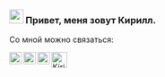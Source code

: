 
### <img src="https://camo.githubusercontent.com/e8e7b06ecf583bc040eb60e44eb5b8e0ecc5421320a92929ce21522dbc34c891/68747470733a2f2f6d656469612e67697068792e636f6d2f6d656469612f6876524a434c467a6361737252346961377a2f67697068792e676966" width="25" height="25"> Привет, меня зовут Кирилл.

Со мной можно связаться:

<a href="https://t.me/Kirill_Muhortov">
<img align="left" alt="Kirill_Muhortov | Telegram" width="22px" src="https://upload.wikimedia.org/wikipedia/commons/thumb/5/5c/Telegram_Messenger.png/768px-Telegram_Messenger.png" />
</a>
<a href="https://www.facebook.com/muchortovkirill/">
  <img align="left" alt="Kirill Muhortov | Facebook" width="22px" src="https://raw.githubusercontent.com/peterthehan/peterthehan/master/assets/facebook.svg" />
</a>
<a href="https://www.linkedin.com/in/kirill-mukhortov/">
  <img align="left" alt="Kirill Muhortov | LinkedIN" width="22px" src="https://raw.githubusercontent.com/peterthehan/peterthehan/master/assets/linkedin.svg" />
</a>
<a href="mailto:k.s.mukhortov@gmail.com?"><img align="left" alt="Kirill Muhortov | LinkedIN" width="28px" src="https://upload.wikimedia.org/wikipedia/commons/7/7e/Gmail_icon_%282020%29.svg"/></a>
<br />
